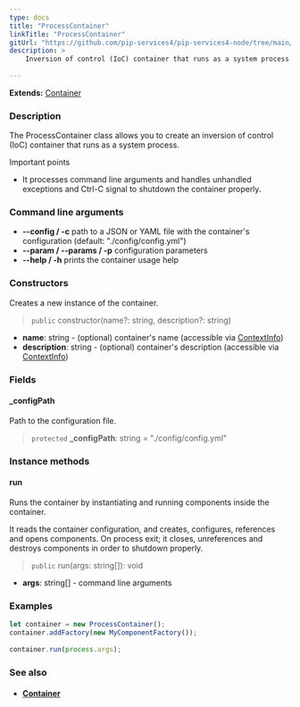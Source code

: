 ```yaml
---
type: docs
title: "ProcessContainer"
linkTitle: "ProcessContainer"
gitUrl: "https://github.com/pip-services4/pip-services4-node/tree/main/pip-services4-container-node"
description: >
    Inversion of control (IoC) container that runs as a system process.
   
---
```


**Extends:** [Container](../container)

### Description

The ProcessContainer class allows you to create an inversion of control (IoC) container that runs as a system process.

Important points

- It processes command line arguments and handles unhandled exceptions and Ctrl-C signal to shutdown the container properly.

### Command line arguments
- **--config / -c**            path to a JSON or YAML file with the container's configuration (default: "./config/config.yml")
- **--param / --params / -p**   configuration parameters
- **--help / -h**              prints the container usage help

### Constructors
Creates a new instance of the container.

> `public` constructor(name?: string, description?: string)

- **name**: string - (optional) container's name (accessible via [ContextInfo](../../../components/context/context_info))
- **description**: string - (optional) container's description (accessible via [ContextInfo](../../../components/context/context_info))

### Fields

<span class="hide-title-link">

#### _configPath
Path to the configuration file.
> `protected` **_configPath**: string = "./config/config.yml"

</span>

### Instance methods

#### run
Runs the container by instantiating and running components inside the container.

It reads the container configuration, and creates, configures, references and opens components.
On process exit; it closes, unreferences and destroys components in order to shutdown properly.

> `public` run(args: string[]): void

- **args**: string[] - command line arguments

### Examples

```typescript
let container = new ProcessContainer();
container.addFactory(new MyComponentFactory());
    
container.run(process.args);
```

### See also
- #### [Container](../container)

